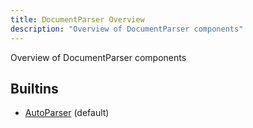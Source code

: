 ```yaml
---
title: DocumentParser Overview
description: "Overview of DocumentParser components"
---
```

Overview of DocumentParser components
## Builtins
* [AutoParser](/docs/components/documentparser/autoparser/) (default)